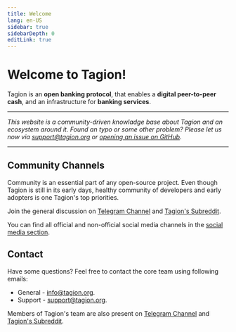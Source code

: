 ```yaml
---
title: Welcome
lang: en-US
sidebar: true
sidebarDepth: 0
editLink: true
---
```


# Welcome to Tagion!

Tagion is an **open banking protocol**, that enables a **digital peer-to-peer cash**, and an infrastructure for **banking services**.


---

_This website is a community-driven knowladge base about Tagion and an ecosystem around it. Found an typo or some other problem? Please let us now via [support@tagion.org](mailto:support@tagion.org) or [opening an issue on GitHub](https://github.com/tagion/homepage/issues/new)._

---

## Community Channels

Community is an essential part of any open-source project. Even though Tagion is still in its early days, healthy community of developers and early adopters is one Tagion's top priorities.

Join the general discussion on [Telegram Channel](https://t.me/tagion) and [Tagion's Subreddit](https://www.reddit.com/r/Tagion/).

You can find all official and non-official social media channels in the [social media section](/community/social-media.html).

## Contact

Have some questions? Feel free to contact the core team using following emails:

- General - [info@tagion.org](mailto:info@tagion.org).
- Support - [support@tagion.org](mailto:support@tagion.org).

Members of Tagion's team are also present on [Telegram Channel](https://t.me/tagion) and [Tagion's Subreddit](https://www.reddit.com/r/Tagion/).
